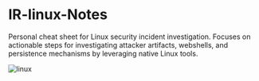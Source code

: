 # IR-linux-Notes
Personal cheat sheet for Linux security incident investigation.
Focuses on actionable steps for investigating attacker artifacts, webshells, and persistence mechanisms by leveraging native Linux tools.


![linux](https://github.com/user-attachments/assets/929cbf28-c536-44d0-9062-caed99953bf6)

